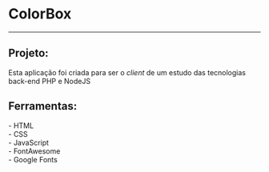 # ColorBox
---
## Projeto:
Esta aplicação foi criada para ser o *client* de um estudo das tecnologias back-end PHP e NodeJS  

## Ferramentas:
\- HTML  
\- CSS  
\- JavaScript  
\- FontAwesome  
\- Google Fonts
